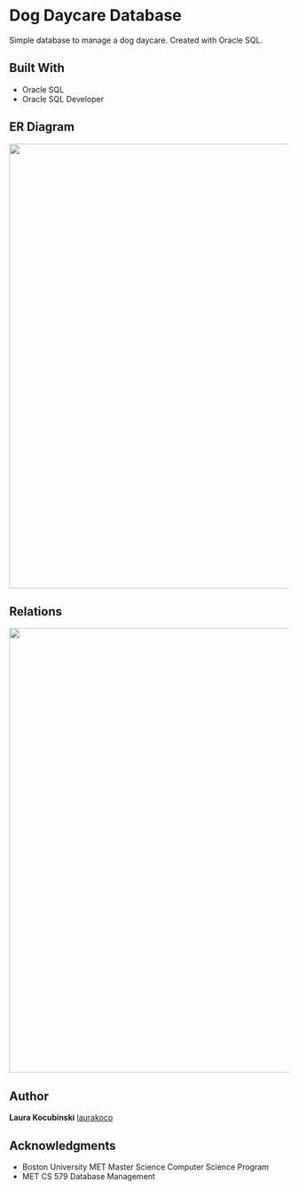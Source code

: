 # Dog Daycare Database

Simple database to manage a dog daycare. Created with Oracle SQL.

## Built With

* Oracle SQL
* Oracle SQL Developer

## ER Diagram

<img src="erd.png" width="800">

## Relations

<img src="relations.png" width="800">

## Author

**Laura Kocubinski** [laurakoco](https://github.com/laurakoco)

## Acknowledgments

* Boston University MET Master Science Computer Science Program
* MET CS 579 Database Management
